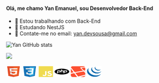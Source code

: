 <h4>Olá, me chamo Yan Emanuel, sou Desenvolvedor Back-End</h4>

- 🔭 Estou trabalhando com Back-End
- 🌱 Estudando NestJS
- 🤔 Contate-me no email: yan.devsousa@gmail.com

![Yan GitHub stats](https://github-readme-stats.vercel.app/api?username=yantisousa&show_icons=true&theme=dracula&count_private=false)

 <img height="180em" src="https://github-readme-stats.vercel.app/api/top-langs/?username=yantisousa&layout=compact&langs_count=6&theme="/>
<div style="display: inline_block"><br>
  <img align="center" alt="Rafa-HTML" height="30" width="40" src="https://raw.githubusercontent.com/devicons/devicon/master/icons/html5/html5-original.svg">
  <img align="center" alt="Rafa-CSS" height="30" width="40" src="https://raw.githubusercontent.com/devicons/devicon/master/icons/css3/css3-original.svg">
  <img align="center" alt="Rafa-Js" height="30" width="40" src="https://raw.githubusercontent.com/devicons/devicon/master/icons/javascript/javascript-plain.svg">
  <img align="center" alt="Rafa-Js" height="30" width="40" src="https://raw.githubusercontent.com/devicons/devicon/master/icons/php/php-plain.svg">
  <img align="center" alt="Rafa-React" height="30" width="40" src="https://raw.githubusercontent.com/devicons/devicon/master/icons/laravel/laravel-plain.svg">
  <img align="center" alt="Rafa-Python" height="30" width="40" src="https://raw.githubusercontent.com/devicons/devicon/master/icons/jquery/jquery-plain.svg">
</div>
<!--
**yantisousa/yantisousa** is a ✨ _special_ ✨ repository because its `README.md` (this file) appears on your GitHub profile.

